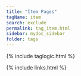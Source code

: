 ```yaml
---
title: "Item Pages"
tagName: item
search: exclude
permalink: tag_item.html
sidebar: mydoc_sidebar
folder: tags
---
```

{% include taglogic.html %}

{% include links.html %}
